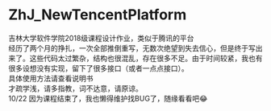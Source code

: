 # ZhJ_NewTencentPlatform
吉林大学软件学院2018级课程设计作业，类似于腾讯的平台<br>
经历了两个月的挣扎，一次全部推倒重写，无数次绝望到失去信心，但是终于写出来了。这些代码太过繁杂，结构也很混乱，存在很多不足。由于时间较紧，我也有很多设想没有实现，留下了很多接口（或者一点点接口）。<br>
具体使用方法请查看说明书<br>
才疏学浅，请多指教，词不达意，请原谅。<br>
10/22 因为课程结束了，我也懒得维护找BUG了，随缘看看吧😂

